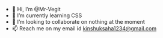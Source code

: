 - 👋 Hi, I’m @Mr-Vegit
- 🌱 I’m currently learning CSS
- 💞️ I’m looking to collaborate on nothing at the moment
- 📫 Reach me on my email id kinshuksaha1234@gmail.com


<!---
Mr-Vegit/Mr-Vegit is a ✨ special ✨ repository because its `README.md` (this file) appears on your GitHub profile.
You can click the Preview link to take a look at your changes.
--->
